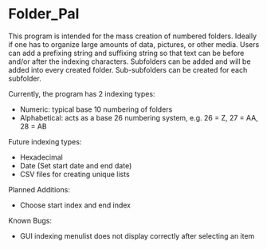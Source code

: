 # Folder_Pal
This program is intended for the mass creation of numbered folders. 
Ideally if one has to organize large amounts of data, pictures, or other media. 
Users can add a prefixing string and suffixing string so that text can be before and/or after the indexing characters.
Subfolders can be added and will be added into every created folder. Sub-subfolders can be created for each subfolder.


Currently, the program has 2 indexing types:
- Numeric: typical base 10 numbering of folders
- Alphabetical: acts as a base 26 numbering system, e.g. 26 = Z, 27 = AA, 28 = AB

Future indexing types:
- Hexadecimal
- Date (Set start date and end date)
- CSV files for creating unique lists

Planned Additions:
- Choose start index and end index

Known Bugs:
- GUI indexing menulist does not display correctly after selecting an item
